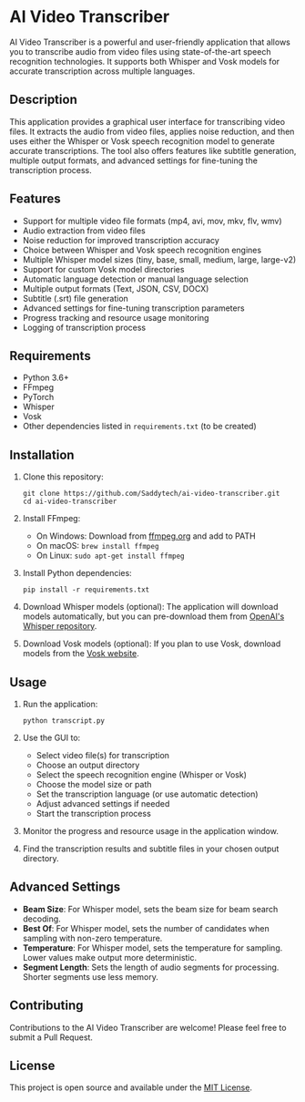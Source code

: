 # AI Video Transcriber

AI Video Transcriber is a powerful and user-friendly application that allows you to transcribe audio from video files using state-of-the-art speech recognition technologies. It supports both Whisper and Vosk models for accurate transcription across multiple languages.

## Description

This application provides a graphical user interface for transcribing video files. It extracts the audio from video files, applies noise reduction, and then uses either the Whisper or Vosk speech recognition model to generate accurate transcriptions. The tool also offers features like subtitle generation, multiple output formats, and advanced settings for fine-tuning the transcription process.

## Features

- Support for multiple video file formats (mp4, avi, mov, mkv, flv, wmv)
- Audio extraction from video files
- Noise reduction for improved transcription accuracy
- Choice between Whisper and Vosk speech recognition engines
- Multiple Whisper model sizes (tiny, base, small, medium, large, large-v2)
- Support for custom Vosk model directories
- Automatic language detection or manual language selection
- Multiple output formats (Text, JSON, CSV, DOCX)
- Subtitle (.srt) file generation
- Advanced settings for fine-tuning transcription parameters
- Progress tracking and resource usage monitoring
- Logging of transcription process

## Requirements

- Python 3.6+
- FFmpeg
- PyTorch
- Whisper
- Vosk
- Other dependencies listed in `requirements.txt` (to be created)

## Installation

1. Clone this repository:
   ```
   git clone https://github.com/Saddytech/ai-video-transcriber.git
   cd ai-video-transcriber
   ```

2. Install FFmpeg:
   - On Windows: Download from [ffmpeg.org](https://ffmpeg.org/download.html) and add to PATH
   - On macOS: `brew install ffmpeg`
   - On Linux: `sudo apt-get install ffmpeg`

3. Install Python dependencies:
   ```
   pip install -r requirements.txt
   ```

4. Download Whisper models (optional):
   The application will download models automatically, but you can pre-download them from [OpenAI's Whisper repository](https://github.com/openai/whisper).

5. Download Vosk models (optional):
   If you plan to use Vosk, download models from the [Vosk website](https://alphacephei.com/vosk/models).

## Usage

1. Run the application:
   ```
   python transcript.py
   ```

2. Use the GUI to:
   - Select video file(s) for transcription
   - Choose an output directory
   - Select the speech recognition engine (Whisper or Vosk)
   - Choose the model size or path
   - Set the transcription language (or use automatic detection)
   - Adjust advanced settings if needed
   - Start the transcription process

3. Monitor the progress and resource usage in the application window.

4. Find the transcription results and subtitle files in your chosen output directory.

## Advanced Settings

- **Beam Size**: For Whisper model, sets the beam size for beam search decoding.
- **Best Of**: For Whisper model, sets the number of candidates when sampling with non-zero temperature.
- **Temperature**: For Whisper model, sets the temperature for sampling. Lower values make output more deterministic.
- **Segment Length**: Sets the length of audio segments for processing. Shorter segments use less memory.

## Contributing

Contributions to the AI Video Transcriber are welcome! Please feel free to submit a Pull Request.

## License

This project is open source and available under the [MIT License](LICENSE).
